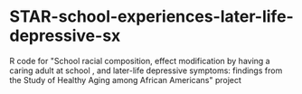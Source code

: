 # STAR-school-experiences-later-life-depressive-sx
R code for "School racial composition, effect modification by having a caring adult at school , and later-life depressive symptoms: findings from the Study of Healthy Aging among African Americans" project
